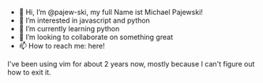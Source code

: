 - 👋 Hi, I’m @pajew-ski, my full Name ist Michael Pajewski!
- 👀 I’m interested in javascript and python
- 🌱 I’m currently learning python
- 💞️ I’m looking to collaborate on something great
- 📫 How to reach me: here!

I've been using vim for about 2 years now, mostly because I can't figure out how to exit it.

<!---
astarod/astarod is a ✨ special ✨ repository because its `README.md` (this file) appears on your GitHub profile.
You can click the Preview link to take a look at your changes.
--->
